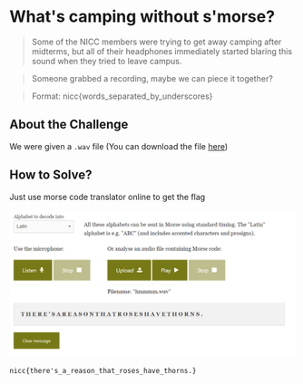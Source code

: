 # What's camping without s'morse?
> Some of the NICC members were trying to get away camping after midterms, but all of their headphones immediately started blaring this sound when they tried to leave campus.

> Someone grabbed a recording, maybe we can piece it together?

> Format: nicc{words_separated_by_underscores}

## About the Challenge
We were given a `.wav` file (You can download the file [here](hmmmm.wav))

## How to Solve?
Just use morse code translator online to get the flag

![flag](images/flag.png)

```
nicc{there's_a_reason_that_roses_have_thorns.}
```